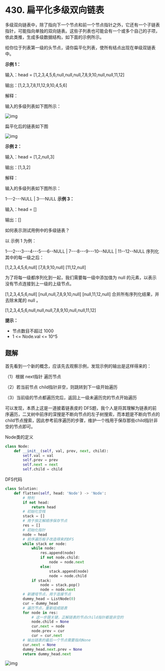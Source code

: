 # 430. 扁平化多级双向链表

多级双向链表中，除了指向下一个节点和前一个节点指针之外，它还有一个子链表指针，可能指向单独的双向链表。这些子列表也可能会有一个或多个自己的子项，依此类推，生成多级数据结构，如下面的示例所示。

给你位于列表第一级的头节点，请你扁平化列表，使所有结点出现在单级双链表中。

 

**示例 1：**

输入：head = [1,2,3,4,5,6,null,null,null,7,8,9,10,null,null,11,12]

输出：[1,2,3,7,8,11,12,9,10,4,5,6]

解释：

输入的多级列表如下图所示：

![img](https://assets.leetcode-cn.com/aliyun-lc-upload/uploads/2018/10/12/multilevellinkedlist.png)

扁平化后的链表如下图

![img](https://assets.leetcode-cn.com/aliyun-lc-upload/uploads/2018/10/12/multilevellinkedlistflattened.png)

**示例 2：**

输入：head = [1,2,null,3]

输出：[1,3,2]

解释：

输入的多级列表如下图所示：

  1---2---NULL
  |
  3---NULL
**示例 3：**

输入：head = []

输出：[]


如何表示测试用例中的多级链表？

以 示例 1 为例：

 1---2---3---4---5---6--NULL
         |
         7---8---9---10--NULL
             |
             11--12--NULL
序列化其中的每一级之后：

[1,2,3,4,5,6,null]
[7,8,9,10,null]
[11,12,null]

为了将每一级都序列化到一起，我们需要每一级中添加值为 null 的元素，以表示没有节点连接到上一级的上级节点。

[1,2,3,4,5,6,null]
[null,null,7,8,9,10,null]
[null,11,12,null]
合并所有序列化结果，并去除末尾的 null 。

[1,2,3,4,5,6,null,null,null,7,8,9,10,null,null,11,12]

**提示：**

- 节点数目不超过 1000
- 1 <= Node.val <= 10^5

## 题解

首先看到一个新的概念，应该先去观察示例，发现示例的输出是这样得来的：

（1）根据 next指针 遍历节点

（2）若当前节点 child指针非空，则跳转到下一级开始遍历

（3）当前级的节点都遍历完后，返回上一级未遍历完的节点开始遍历



可以发现，本质上这是一道披着链表皮的 DFS题，我个人是将其理解为链表的前序遍历，二叉树中前序的深搜是不断向节点的左子树搜索，而本题是不断向节点的child节点搜索，因此参考前序遍历的步骤，维护一个栈用于保存那些child指针非空的节点即可。



Node类的定义

```python
class Node:
    def __init__(self, val, prev, next, child):
        self.val = val
        self.prev = prev
        self.next = next
        self.child = child
```

DFS代码

```python
class Solution:
    def flatten(self, head: 'Node') -> 'Node':
        # 特判
        if not head:
            return head
        # 初始化空栈
        stack = []
        # 用于按正解顺序保存节点
        res = []
        # 初始化指针
        node = head
        # 前序遍历板子改造得来的DFS
        while stack or node:
            while node:
                res.append(node)
                if not node.child:
                    node = node.next
                else:
                    stack.append(node)
                    node = node.child
            if stack:
                node = stack.pop()
                node = node.next
        # 新建哑节点，用于连接节点
        dummy_head = ListNode(0)
        cur = dummy_head
        # 遍历节点，重新组成链表
        for node in res:
            # 这一步跟关键，正解链表的节点child指针都是非空的
            node.child = None
            cur.next = node
            node.prev = cur
            cur = cur.next
        # 输出链表的最后一个节点需要指向None
        cur.next = None
        dummy_head.next.prev = None
        return dummy_head.next
```

![img](http://m.qpic.cn/psc?/V512TBad4bullY3gMXFZ1Dt1de1dRK6b/ruAMsa53pVQWN7FLK88i5rGVlBWlr1I5zHekYNenjk*Vh*Cl2.8A6usTdEkqmKDSvdn39B9fw3JhCmA5c1KWXMnCQTT8WA.gJNcF1WPNk5g!/mnull&bo=EgJ7AAAAAAABB0s!&rf=photolist&t=5)